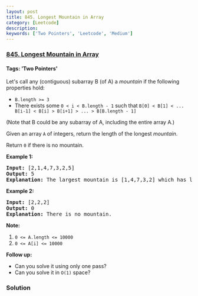 ```yaml
---
layout: post
title: 845. Longest Mountain in Array
category: [Leetcode]
description: 
keywords: ['Two Pointers', 'Leetcode', 'Medium']
---
```

### [845. Longest Mountain in Array](https://leetcode.com/problems/longest-mountain-in-array)

#### Tags: 'Two Pointers'

<div class="content__u3I1 question-content__JfgR"><div><p>Let's call any (contiguous) subarray B (of A) a <em>mountain</em> if the following properties hold:</p>
<ul>
<li><code>B.length &gt;= 3</code></li>
<li>There exists some <code>0 &lt; i &lt; B.length - 1</code> such that <code>B[0] &lt; B[1] &lt; ... B[i-1] &lt; B[i] &gt; B[i+1] &gt; ... &gt; B[B.length - 1]</code></li>
</ul>
<p>(Note that B could be any subarray of A, including the entire array A.)</p>
<p>Given an array <code>A</code> of integers, return the length of the longest <em>mountain</em>. </p>
<p>Return <code>0</code> if there is no mountain.</p>
<p><strong>Example 1:</strong></p>
<pre><strong>Input: </strong>[2,1,4,7,3,2,5]
<strong>Output: </strong>5
<strong>Explanation: </strong>The largest mountain is [1,4,7,3,2] which has length 5.
</pre>
<p><strong>Example 2:</strong></p>
<pre><strong>Input: </strong>[2,2,2]
<strong>Output: </strong>0
<strong>Explanation: </strong>There is no mountain.
</pre>
<p><strong>Note:</strong></p>
<ol>
<li><code>0 &lt;= A.length &lt;= 10000</code></li>
<li><code>0 &lt;= A[i] &lt;= 10000</code></li>
</ol>
<p><strong>Follow up:</strong></p>
<ul>
<li>Can you solve it using only one pass?</li>
<li>Can you solve it in <code>O(1)</code> space?</li>
</ul>
</div></div>

### Solution
